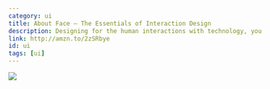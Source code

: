 ```yaml
---
category: ui
title: About Face — The Essentials of Interaction Design
description: Designing for the human interactions with technology, you need to have some understanding about interaction design principles. About Face is pretty much a really good guide on interaction design and the changes in the industry.
link: http://amzn.to/2zSRbye
id: ui
tags: [ui]
---
```

<a target="_blank"  href="https://www.amazon.com/gp/product/1118766571/ref=as_li_tl?ie=UTF8&camp=1789&creative=9325&creativeASIN=1118766571&linkCode=as2&tag=compassofdesi-20&linkId=3264221f06da9a716610d2b1b0713c1f"><img border="0" src="//ws-na.amazon-adsystem.com/widgets/q?_encoding=UTF8&MarketPlace=US&ASIN=1118766571&ServiceVersion=20070822&ID=AsinImage&WS=1&Format=_SL250_&tag=compassofdesi-20" ></a><img src="//ir-na.amazon-adsystem.com/e/ir?t=compassofdesi-20&l=am2&o=1&a=1118766571" width="1" height="1" border="0" alt="" style="border:none !important; margin:0px !important;" />
